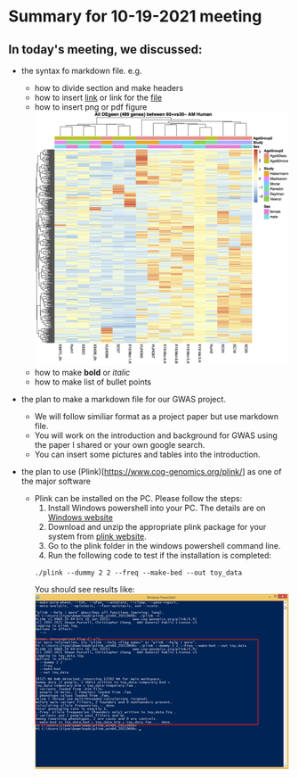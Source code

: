 # Summary for 10-19-2021 meeting

## In today's meeting, we discussed:

* the syntax fo markdown file. e.g.
    * how to divide section and make headers
    * how to insert [link](http://www.google.com) or link for the [file](resources/R_requirement.txt)
    * how to insert png or pdf figure 
    ![](resources/heatmap3.png)
    * how to make **bold** or _italic_
    * how to make list of bullet points

* the plan to make a markdown file for our GWAS project.
    * We will follow similiar format as a project paper but use markdown file.
    * You will work on the introduction and background for GWAS using the paper I shared or your own google search.
    * You can insert some pictures and tables into the introduction.

* the plan to use (Plink)[https://www.cog-genomics.org/plink/] as one of the major software
    * Plink can be installed on the PC. Please follow the steps:
        1. Install Windows powershell into your PC. The details are on [Windows website](https://docs.microsoft.com/en-us/powershell/scripting/install/installing-powershell-on-windows?view=powershell-7.1)
        2. Download and unzip the appropriate plink package for your system from [plink website](https://www.cog-genomics.org/plink/).
        3. Go to the plink folder in the windows powershell command line.
        4. Run the following code to test if the installation is completed:
        ```
        ./plink --dummy 2 2 --freq --make-bed --out toy_data
        ```
        You should see results like:
        ![](resources/plink_install.png)